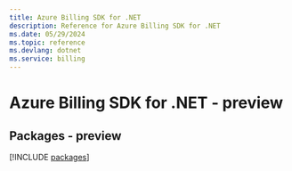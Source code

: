 ```yaml
---
title: Azure Billing SDK for .NET
description: Reference for Azure Billing SDK for .NET
ms.date: 05/29/2024
ms.topic: reference
ms.devlang: dotnet
ms.service: billing
---
```

# Azure Billing SDK for .NET - preview
## Packages - preview
[!INCLUDE [packages](billing-index.md)]